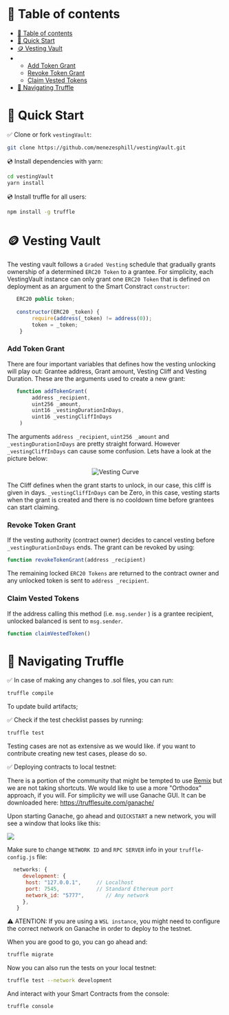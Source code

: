 # 🧭 Table of contents

- [🧭 Table of contents](#-table-of-contents)
- [🚀 Quick Start](#-quick-start)
- [🪙 Vesting Vault](#-vesting-vault)
- - [Add Token Grant](#add-token-grant)
  - [Revoke Token Grant](#revoke-token-grant)
   - [Claim Vested Tokens](#claim-vested-tokens)
- [🧆 Navigating Truffle](#-navigating-truffle)

# 🚀 Quick Start

✅ Clone or fork `vestingVault`:

```sh
git clone https://github.com/menezesphill/vestingVault.git
```

💿 Install dependencies with yarn:

```sh
cd vestingVault
yarn install
```

💿 Install truffle for all users:

```sh
npm install -g truffle
```
# 🪙 Vesting Vault

The vesting vault follows a `Graded Vesting` schedule that gradually grants ownership of a determined `ERC20 Token` to a grantee. For simplicity, each VestingVault instance can only grant one `ERC20 Token` that is defined on deployment as an argument to the Smart Constract `constructor`:

```jsx
   ERC20 public token;
   
   constructor(ERC20 _token) {
        require(address(_token) != address(0));
        token = _token;
    }
```

### Add Token Grant

There are four important variables that defines how the vesting unlocking will play out: Grantee address, Grant amount, Vesting Cliff and Vesting Duration. These are the arguments used to create a new grant:

```jsx
   function addTokenGrant(
        address _recipient,
        uint256 _amount,
        uint16 _vestingDurationInDays,
        uint16 _vestingCliffInDays    
    )
```

The arguments  `address _recipient`, `uint256 _amount` and `_vestingDurationInDays` are pretty straight forward. However `_vestingCliffInDays` can cause some confusion. Lets have a look at the picture below:

<p align="center">
  <img src="https://github.com/menezesphill/vestingVault/blob/master/img/vesting-expl.png?raw=true" alt="Vesting Curve"/>
</p>

The Cliff defines when the grant starts to unlock, in our case, this cliff is given in days. `_vestingCliffInDays` can be Zero, in this case, vesting starts when the grant is created and there is no cooldown time before grantees can start claiming.

### Revoke Token Grant

If the vesting authority (contract owner) decides to cancel vesting before `_vestingDurationInDays` ends. The grant can be revoked by using:

```jsx
function revokeTokenGrant(address _recipient)
```

The remaining locked `ERC20 Tokens` are returned to the contract owner and any unlocked token is sent to `address _recipient`. 

### Claim Vested Tokens

If the address calling this method (i.e. `msg.sender` ) is a grantee recipient, unlocked balanced is sent to `msg.sender`.

```jsx
function claimVestedToken()
```
 

# 🧆 Navigating Truffle

✅ In case of making any changes to .sol files, you can run:

```sh
truffle compile
```

To update build artifacts;

✅ Check if the test checklist passes by running:

```sh
truffle test
```

Testing cases are not as extensive as we would like. if you want to contribute creating new test cases, please do so.

✅ Deploying contracts to local testnet:

There is a portion of the community that might be tempted to use [Remix](https://remix.ethereum.org/) but we are not taking shortcuts. We would like to use a more "Orthodox" approach, if you will. For simplicity we will use Ganache GUI. It can be downloaded here: https://trufflesuite.com/ganache/

Upon starting Ganache, go ahead and `QUICKSTART` a new network, you will see a window that looks like this:

![](https://github.com/menezesphill/vestingVault/blob/master/img/ganache.png)

Make sure to change `NETWORK ID` and `RPC SERVER` info in your `truffle-config.js` file:

```jsx
  networks: {
     development: {
      host: "127.0.0.1",     // Localhost
      port: 7545,            // Standard Ethereum port
      network_id: "5777",       // Any network
     },
   }
```

⚠️ ATENTION: If you are using a `WSL instance`, you might need to configure the correct network on Ganache in order to deploy to the testnet.

When you are good to go, you can go ahead and:

```sh
truffle migrate
```

Now you can also run the tests on your local testnet:

```sh
truffle test --network development
```

And interact with your Smart Contracts from the console:

```sh
truffle console
```
